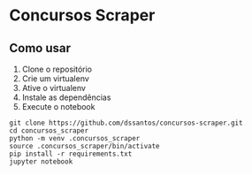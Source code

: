 # Concursos Scraper


## Como usar

1. Clone o repositório
2. Crie um virtualenv
3. Ative o virtualenv
4. Instale as dependências
6. Execute o notebook

```console
git clone https://github.com/dssantos/concursos-scraper.git
cd concursos_scraper
python -m venv .concursos_scraper
source .concursos_scraper/bin/activate
pip install -r requirements.txt
jupyter notebook
